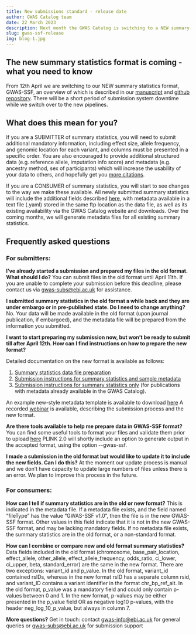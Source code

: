 ```yaml
---
title: New submissions standard - release date
author: GWAS Catalog team
date: 22 March 2023
description: Next month the GWAS Catalog is switching to a NEW summary statistics format. Find out more about what this means for submitters and consumers of summary statistics
slug: gwas-ssf-release
img: blog-1.jpg
---
```


## The new summary statistics format is coming - what you need to know

From 12th April we are switching to our NEW summary statistics format, GWAS-SSF, an overview of which is described in our [manuscript](https://www.biorxiv.org/content/10.1101/2022.07.15.500230v2) and [github repository](https://github.com/EBISPOT/gwas-summary-statistics-standard). There will be a short period of submission system downtime while we switch over to the new pipelines.

## What does this mean for you?

If you are a SUBMITTER of summary statistics, you will need to submit additional mandatory information, including effect size, allele frequency, and genomic location for each variant, and columns must be presented in a specific order. You are also encouraged to provide additional structured data (e.g. reference allele, imputation info score) and metadata (e.g. ancestry method, sex of participants) which will increase the usability of your data to others, and hopefully get you [more citations](https://www.biorxiv.org/content/10.1101/2022.09.27.509657v2).

If you are a CONSUMER of summary statistics, you will start to see changes to the way we make these available. All newly submitted summary statistics will include the additional fields described [here](https://github.com/EBISPOT/gwas-summary-statistics-standard), with metadata available in a text file (.yaml) stored in the same ftp location as the data file, as well as its existing availability via the GWAS Catalog website and downloads. Over the coming months, we will generate metadata files for all existing summary statistics.

## Frequently asked questions

### For submitters:

**I’ve already started a submission and prepared my files in the old format. What should I do?**
You can submit files in the old format until April 11th. If you are unable to complete your submission before this deadline, please contact us via gwas-subs@ebi.ac.uk for assistance.

**I submitted summary statistics in the old format a while back and they are under embargo or in pre-published state. Do I need to change anything?**
No. Your data will be made available in the old format (upon journal publication, if embargoed), and the metadata file will be prepared from the information you submitted.

**I want to start preparing my submission now, but won’t be ready to submit till after April 12th. How can I find instructions on how to prepare the new format?**

Detailed documentation on the new format is available as follows:
1. [Summary statistics data file preparation](https://www.ebi.ac.uk/gwas/docs/gwas-ssf/summary-statistics-format)
2. [Submission instructions for summary statistics and sample metadata](https://www.ebi.ac.uk/gwas/docs/gwas-ssf/submission-summary-statistics-plus-metadata)
3. [Submission instructions for summary statistics only](https://www.ebi.ac.uk/gwas/docs/gwas-ssf/submission-summary-statistics) (for publications with metadata already available in the GWAS Catalog).

An example new-style metadata template is available to download [here](http://ftp.ebi.ac.uk/pub/databases/gwas/sumstats_and_meta_submission_template_v1_11.xlsx)
A recorded [webinar](https://www.ebi.ac.uk/training/events/data-submission-genome-wide-association-studies-gwas-catalog/) is available, describing the submission process and the new format.

**Are there tools available to help me prepare data in GWAS-SSF format?**
You can find some useful tools to format your files and validate them prior to upload [here]( https://github.com/EBISPOT/gwas-sumstats-tools)
PLINK 2.0 will shortly include an option to generate output in the accepted format, using the option --gwas-ssf.

**I made a submission in the old format but would like to update it to include the new fields. Can I do this?**
At the moment our update process is manual and we don’t have capacity to update large numbers of files unless there is an error. We plan to improve this process in the future.

### For consumers:

**How can I tell if summary statistics are in the old or new format?**
This is indicated in the metadata file. If a metadata file exists, and the field named “fileType” has the value “GWAS-SSF v1.0”, then the file is in the new GWAS-SSF format. Other values in this field indicate that it is not in the new GWAS-SSF format, and may be lacking mandatory fields. If no metadata file exists, the summary statistics are in the old format, or a non-standard format.

**How can I combine or compare new and old format summary statistics?**
Data fields included in the old format (chromosome, base_pair_location, effect_allele, other_allele, effect_allele_frequency, odds_ratio, ci_lower, ci_upper, beta, standard_error) are the same in the new format. There are two exceptions:  variant_id and p_value. In the old format, variant_id contained rsIDs, whereas in the new format rsID has a separate column rsid, and variant_ID contains a variant identifier in the format chr_bp_ref_alt. In the old format, p_value was a mandatory field and could only contain p-values between 0 and 1. In the new format, p-values may be either presented in the p_value field OR as negative log10 p-values, with the header neg_log_10_p_value, but always in column 7.


**More questions?** Get in touch: contact [gwas-info@ebi.ac.uk](mailto:gwas-info@ebi.ac.uk) for general queries or [gwas-subs@ebi.ac.uk](mailto:gwas-subs@ebi.ac.uk) for submission support
